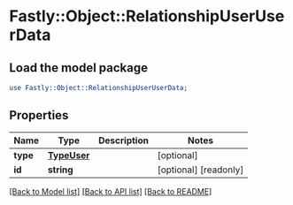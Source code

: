 # Fastly::Object::RelationshipUserUserData

## Load the model package
```perl
use Fastly::Object::RelationshipUserUserData;
```

## Properties
Name | Type | Description | Notes
------------ | ------------- | ------------- | -------------
**type** | [**TypeUser**](TypeUser.md) |  | [optional] 
**id** | **string** |  | [optional] [readonly] 

[[Back to Model list]](../README.md#documentation-for-models) [[Back to API list]](../README.md#documentation-for-api-endpoints) [[Back to README]](../README.md)


